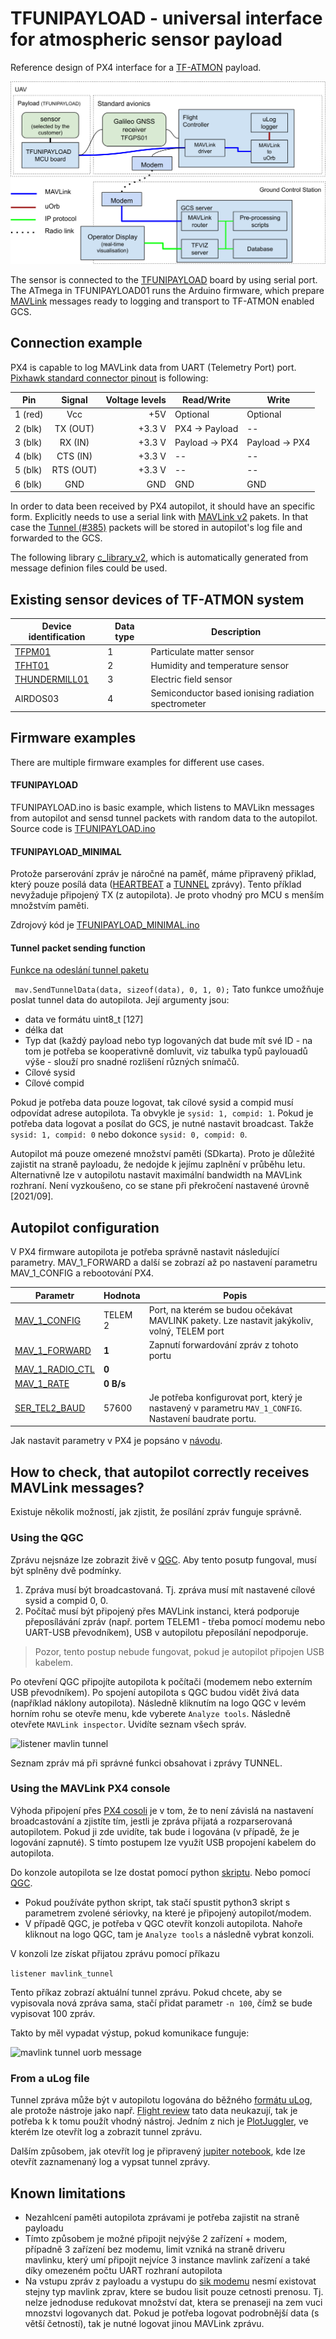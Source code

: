 # TFUNIPAYLOAD - universal interface for atmospheric sensor payload 

Reference design of PX4 interface for a [TF-ATMON](https://www.thunderfly.cz/tf-atmon.html) payload.

![TFUNIPAYLOAD block-schematics](./doc/img/block_schematics.svg)


The sensor is connected to the [TFUNIPAYLOAD](https://github.com/ThunderFly-aerospace/TFUNIPAYLOAD01) board by using serial port. 
The ATmega in TFUNIPAYLOAD01 runs the Arduino firmware, which prepare [MAVLink](https://en.wikipedia.org/wiki/MAVLink) messages ready to logging and transport to TF-ATMON enabled GCS. 

## Connection example 

PX4 is capable to log MAVLink data from UART (Telemetry Port) port. [Pixhawk standard connector pinout](https://github.com/pixhawk/Pixhawk-Standards/blob/master/DS-009%20Pixhawk%20Connector%20Standard.pdf) is following:

| Pin        | Signal | Voltage levels  | Read/Write | Write |
| ---------- |:------:| ---------------:|------|------|
| 1 (red)    | Vcc | +5V | Optional | Optional |
| 2 (blk)    | TX (OUT)  |   +3.3 V | PX4 -> Payload | -- |
| 3 (blk)    | RX (IN)   |   +3.3 V | Payload -> PX4 | Payload -> PX4 |
| 4 (blk)    | CTS (IN)  |   +3.3 V | -- | -- |
| 5 (blk)    | RTS (OUT) |   +3.3 V | -- | -- |
| 6 (blk)    | GND       |   GND    | GND | GND |

In order to data been received by PX4 autopilot, it should have an specific form. Explicitly needs to use a serial link with  [MAVLink v2](https://mavlink.io/en/) pakets. In that case the [Tunnel (#385)](https://mavlink.io/en/messages/common.html#TUNNEL) packets will be stored in autopilot's log file and forwarded to the GCS. 

The following library [c_library_v2](https://github.com/mavlink/c_library_v2), which is automatically generated from message definion files could be used. 

## Existing sensor devices of TF-ATMON system

| Device identification | Data type | Description |
|----------------|---------|-------|
| [TFPM01](https://github.com/ThunderFly-aerospace/TFPM01) | 1 | Particulate matter sensor |
| [TFHT01](https://github.com/ThunderFly-aerospace/TFHT01) | 2 | Humidity and temperature sensor |
| [THUNDERMILL01](https://github.com/UniversalScientificTechnologies/THUNDERMILL01) | 3 | Electric field sensor |
| AIRDOS03 | 4 | Semiconductor based ionising radiation spectrometer|

## Firmware examples

There are multiple firmware examples for different use cases. 

#### TFUNIPAYLOAD

TFUNIPAYLOAD.ino is basic example, which listens to MAVLikn messages from autopilot and sensd tunnel packets with random data to the autopilot. Source code is [TFUNIPAYLOAD.ino](/SW/arduino/src/TFUNIPAYLOAD/TFUNIPAYLOAD.ino)

#### TFUNIPAYLOAD_MINIMAL

Protože parserování zpráv je náročné na paměť, máme připravený přiklad, který pouze posílá data ([HEARTBEAT](https://mavlink.io/en/messages/common.html#HEARTBEAT) a [TUNNEL](https://mavlink.io/en/messages/common.html#TUNNEL) zprávy). Tento příklad nevyžaduje připojený TX (z autopilota). Je proto vhodný pro MCU s menším množstvím paměti.

Zdrojový kód je [TFUNIPAYLOAD_MINIMAL.ino](/SW/arduino/src/TFUNIPAYLOAD_MINIMAL/TFUNIPAYLOAD_MINIMAL.ino)

#### Tunnel packet sending function

[Funkce na odeslání tunnel paketu](https://github.com/ThunderFly-aerospace/TFUNIPAYLOAD/blob/79eee22fe32725179d1df2b6ca72e901e2be1834/SW/arduino/src/TFUNIPAYLOAD/TFUNIPAYLOAD.ino#L50)

```  mav.SendTunnelData(data, sizeof(data), 0, 1, 0); ```
Tato funkce umožňuje poslat tunnel data do autopilota. Její argumenty jsou:
 * data ve formátu uint8_t [127]
 * délka dat
 * Typ dat (každý payload nebo typ logovaných dat bude mít své ID - na tom je potřeba se kooperativně domluvit, viz tabulka typů paylouadů výše - slouží pro snadné rozlišení různých snímačů.
 * Cílové sysid
 * Cílové compid

Pokud je potřeba data pouze logovat, tak cílové sysid a compid musí odpovídat adrese autopilota. Ta obvykle je `sysid: 1, compid: 1`. Pokud je potřeba data logovat a posílat do GCS, je nutné nastavit broadcast. Takže `sysid: 1, compid: 0` nebo dokonce `sysid: 0, compid: 0`. 

Autopilot má pouze omezené množství paměti (SDkarta). Proto je důležité zajistit na straně payloadu, že nedojde k jejímu  zaplnění v průběhu letu. Alternativně lze v autopilotu nastavit maximální bandwidth na MAVLink rozhraní. Není vyzkoušeno, co se stane při překročení nastavené úrovně [2021/09]. 

## Autopilot configuration

V PX4 firmware autopilota je potřeba správně nastavit následující parametry. MAV_1_FORWARD a další se zobrazí až po nastavení parametru MAV_1_CONFIG a rebootování PX4. 

|     Parametr    | Hodnota | Popis |
|-----------------|-----------|------|
| [MAV_1_CONFIG](http://docs.px4.io/main/en/advanced_config/parameter_reference.html#mavlink)    | TELEM 2   | Port, na kterém se budou očekávat MAVLINK pakety. Lze nastavit jakýkoliv, volný, TELEM port |
| [MAV_1_FORWARD](http://docs.px4.io/main/en/advanced_config/parameter_reference.html#mavlink)   | **1**     | Zapnutí forwardování zpráv z tohoto portu |
| [MAV_1_RADIO_CTL](http://docs.px4.io/main/en/advanced_config/parameter_reference.html#mavlink) | **0**     | |
| [MAV_1_RATE](http://docs.px4.io/main/en/advanced_config/parameter_reference.html#mavlink)      | **0 B/s** | |
| [SER_TEL2_BAUD](http://docs.px4.io/main/en/advanced_config/parameter_reference.html#serial)   |     57600 | Je potřeba konfigurovat port, který je nastavený v parametru `MAV_1_CONFIG`. Nastavení baudrate portu. |

Jak nastavit parametry v PX4 je popsáno v [návodu](http://docs.px4.io/master/en/advanced_config/parameters.html#changing-a-parameter).

## How to check, that autopilot correctly receives MAVLink messages?

Existuje několik možností, jak zjistit, že posílání zpráv funguje správně.

### Using the QGC

Zprávu nejsnáze lze zobrazit živě v [QGC](https://github.com/mavlink/qgroundcontrol/releases). Aby tento posutp fungoval, musí být splněny dvě podmínky.

 1. Zpráva musí být broadcastovaná. Tj. zpráva musí mít nastavené cílové sysid a compid 0, 0.
 1. Počítač musí být připojený přes MAVLink instanci, která podporuje přeposílávání zpráv (např. portem TELEM1 - třeba pomocí modemu nebo UART-USB převodníkem), USB v autopilotu přeposílání nepodporuje.

 > Pozor, tento postup nebude fungovat, pokud je autopilot připojen USB kabelem.

Po otevření QGC připojíte autopilota k počítači (modemem nebo externím USB převodníkem). Po spojení autopilota s QGC budou vidět živá data (například náklony autopilota). Následně kliknutím na logo QGC v levém horním rohu se otevře menu, kde vyberete `Analyze tools`. Následně otevřete `MAVLink inspector`. Uvidíte seznam všech správ.

![listener mavlin tunnel](https://user-images.githubusercontent.com/5196729/99434203-cec17d00-290e-11eb-93a7-e089ba893775.png)

Seznam zpráv má při správné funkci obsahovat i zprávy TUNNEL. 

### Using the MAVLink PX4 console

Výhoda připojení přes [PX4 cosoli](https://docs.px4.io/main/en/debug/consoles.html) je v tom, že to není závislá na nastavení broadcastování a zjistíte tím, jestli je zpráva přijatá a rozparserovaná autopilotem. Pokud ji zde uvidíte, tak bude i logována (v případě, že je logování zapnuté). S tímto postupem lze využít USB propojení kabelem do autopilota.

Do konzole autopilota se lze dostat pomocí python [skriptu](https://github.com/ThunderFly-aerospace/PX4Firmware/blob/master/Tools/mavlink_shell.py). Nebo pomocí [QGC](https://github.com/mavlink/qgroundcontrol/releases).

 * Pokud používáte python skript, tak stačí spustit python3 skript s parametrem zvolené sériovky, na které je připojený autopilot/modem.
 * V případě QGC, je potřeba v QGC otevřít konzoli autopilota. Nahoře kliknout na logo QGC, tam je `Analyze tools` a následně vybrat konzoli.

V konzoli lze získat přijatou zprávu pomocí příkazu

`listener mavlink_tunnel`

Tento příkaz zobrazí aktuální tunnel zprávu. Pokud chcete, aby se vypisovala nová zpráva sama, stačí přidat parametr `-n 100`, čímž se bude vypisovat 100 zpráv.

Takto by měl vypadat výstup, pokud komunikace funguje:

![mavlink tunnel uorb message](https://user-images.githubusercontent.com/5196729/99431661-6ae98500-290b-11eb-80a6-a08f8229d600.png)


### From a uLog file

Tunnel zpráva může být v autopilotu logována do běžného [formátu uLog](https://docs.px4.io/main/en/dev_log/ulog_file_format.html), ale protože nástroje jako např. [Flight review](https://review.px4.io/) tato data neukazují, tak je potřeba k  k tomu použít vhodný nástroj. Jedním z nich je [PlotJuggler](https://plotjuggler.io/), ve kterém lze otevřít log a zobrazit tunnel zprávu.

Dalším způsobem, jak otevřít log je připravený [jupiter notebook](https://github.com/ThunderFly-aerospace/TFUNIPAYLOAD/blob/master/SW/LogViewer/ReadTunnelData.ipynb), kde lze otevřít zaznamenaný log a vypsat tunnel zprávy.

## Known limitations

  * Nezahlcení paměti autopilota zprávami je potřeba zajistit na straně payloadu
  * Tímto způsobem je možné připojit nejvýše 2 zařízení + modem, případně 3 zařízení bez modemu, limit vzniká na straně driveru mavlinku, který umí připojit nejvíce 3 instance mavlink zařízení a také díky omezeném počtu UART rozhraní autopilota
  * Na vstupu zpráv z payloadu a vystupu do [sik modemu](https://github.com/ThunderFly-aerospace/TFSIK01) nesmí existovat stejny typ mavlink zprav, ktere se budou lisit pouze cetnosti prenosu. Tj. nelze jednoduse redukovat množství dat, ktera se prenaseji na zem vuci mnozstvi logovanych dat. Pokud je potřeba logovat podrobnější data (s větší četností), tak je nutné logovat jinou MAVLink zprávu. 
